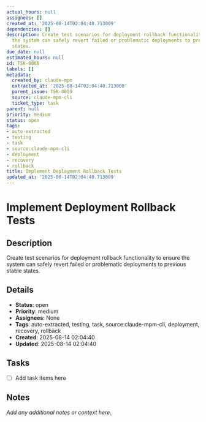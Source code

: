 ```yaml
---
actual_hours: null
assignees: []
created_at: '2025-08-14T02:04:40.713009'
dependencies: []
description: Create test scenarios for deployment rollback functionality to ensure
  the system can safely revert failed or problematic deployments to previous stable
  states.
due_date: null
estimated_hours: null
id: TSK-0066
labels: []
metadata:
  created_by: claude-mpm
  extracted_at: '2025-08-14T02:04:40.713000'
  parent_issue: TSK-0059
  source: claude-mpm-cli
  ticket_type: task
parent: null
priority: medium
status: open
tags:
- auto-extracted
- testing
- task
- source:claude-mpm-cli
- deployment
- recovery
- rollback
title: Implement Deployment Rollback Tests
updated_at: '2025-08-14T02:04:40.713009'
---
```


# Implement Deployment Rollback Tests

## Description
Create test scenarios for deployment rollback functionality to ensure the system can safely revert failed or problematic deployments to previous stable states.

## Details
- **Status**: open
- **Priority**: medium
- **Assignees**: None
- **Tags**: auto-extracted, testing, task, source:claude-mpm-cli, deployment, recovery, rollback
- **Created**: 2025-08-14 02:04:40
- **Updated**: 2025-08-14 02:04:40

## Tasks
- [ ] Add task items here

## Notes
_Add any additional notes or context here._
